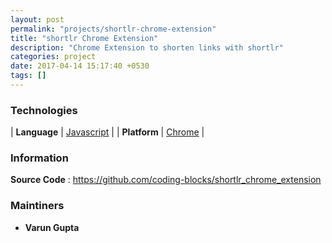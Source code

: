 ```yaml
---
layout: post
permalink: "projects/shortlr-chrome-extension"
title: "shortlr Chrome Extension"
description: "Chrome Extension to shorten links with shortlr"
categories: project
date: 2017-04-14 15:17:40 +0530
tags: []
---
```


### Technologies

| **Language** | [Javascript](http://ecmascript.org) |
|  **Platform**  | [Chrome](http://google.com/chrome)  |


### Information

**Source Code** : <https://github.com/coding-blocks/shortlr_chrome_extension>
<!-- **Hosted At(Live)** : <https://github.com/coding-blocks/shortlr_chrome_extension> -->

### Maintiners

 - **Varun Gupta**
